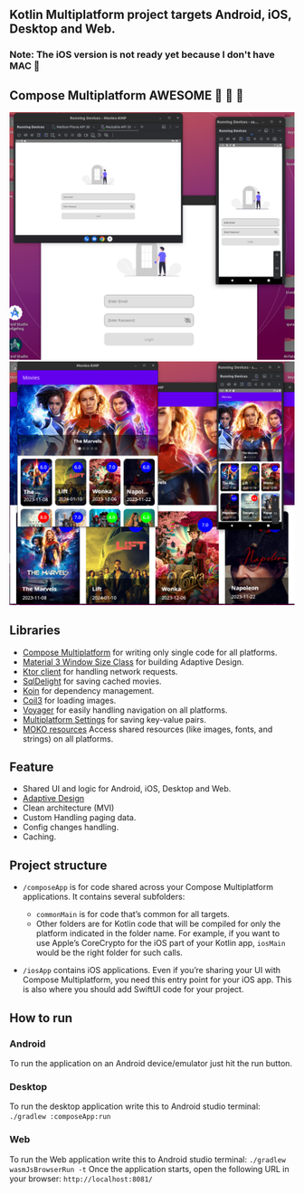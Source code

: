 ## Kotlin Multiplatform project targets Android, iOS, Desktop and Web.
### Note: The iOS version is not ready yet because I don't have MAC :ghost:

## Compose Multiplatform AWESOME :partying_face: :partying_face: :partying_face:
<p align="center">
  <img src="img/1.png">
  <img src="img/2.png">
</p>



## Libraries
- [Compose Multiplatform](https://www.jetbrains.com/lp/compose-multiplatform) for writing only single code for all platforms.
- [Material 3 Window Size Class](https://github.com/chrisbanes/material3-windowsizeclass-multiplatform) for building Adaptive Design.
- [Ktor client](https://ktor.io/docs/create-client.html) for handling network requests.
- [SqlDelight](https://github.com/cashapp/sqldelight) for saving cached movies.
- [Koin](https://insert-koin.io/docs/reference/koin-mp/kmp/) for dependency management.
- [Coil3](https://coil-kt.github.io/coil/upgrading_to_coil3) for loading images.
- [Voyager](https://voyager.adriel.cafe) for easily handling navigation on all platforms.
- [Multiplatform Settings](https://github.com/russhwolf/multiplatform-settings) for saving key-value pairs.
- [MOKO resources](https://github.com/icerockdev/moko-resources) Access shared resources (like images, fonts, and strings) on all platforms.

## Feature
- Shared UI and logic for Android, iOS, Desktop and Web.
- [Adaptive Design](https://www.netguru.com/blog/multiplatform-adaptive-ui)
- Clean architecture (MVI)
- Custom Handling paging data.
- Config changes handling.
- Caching.

## Project structure
* `/composeApp` is for code shared across your Compose Multiplatform applications.
  It contains several subfolders:
  - `commonMain` is for code that’s common for all targets.
  - Other folders are for Kotlin code that will be compiled for only the platform indicated in the folder name.
    For example, if you want to use Apple’s CoreCrypto for the iOS part of your Kotlin app,
    `iosMain` would be the right folder for such calls.

* `/iosApp` contains iOS applications. Even if you’re sharing your UI with Compose Multiplatform, 
  you need this entry point for your iOS app. This is also where you should add SwiftUI code for your project.

## How to run

### Android
To run the application on an Android device/emulator just hit the run button.

### Desktop
To run the desktop application write this to Android studio terminal: `./gradlew :composeApp:run`

### Web
To run the Web application write this to Android studio terminal: `./gradlew wasmJsBrowserRun -t`
Once the application starts, open the following URL in your browser: `http://localhost:8081/`


